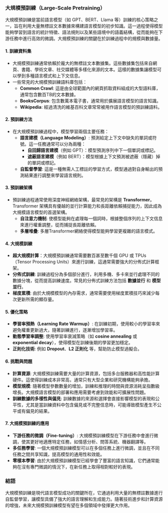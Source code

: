 ### 大規模預訓練（Large-Scale Pretraining）

大規模預訓練是當前語言模型（如 GPT、BERT、Llama 等）訓練的核心策略之一，旨在利用大量無標註文本數據來構建語言模型的初步知識。這一過程使得模型能夠學習到語言的統計特徵、語法規則以及某些語境中的語義結構，從而能夠在下游任務中進行高效的微調。大規模預訓練的關鍵在於訓練過程中的規模與數據量。

#### 1. **訓練資料集**
- 大規模預訓練通常依賴於龐大的無標註文本數據集。這些數據集包括來自網頁、書籍、學術文章、社交媒體等多樣化來源的文本。這樣的數據集讓模型可以學到多種語言模式和上下文信息。
- 一些常見的大規模預訓練語料庫包括：
  - **Common Crawl**: 這是由全球範圍內的網頁抓取資料組成的大型語料庫，通常包含數百TB的文本數據。
  - **BooksCorpus**: 包含數萬本電子書，通常用於擴展語言模型的語言知識。
  - **Wikipedia**: 經過清洗的維基百科文章常常被用作語言模型的預訓練語料。

#### 2. **預訓練方法**
- 在大規模預訓練過程中，模型學習兩個主要任務：
  - **語言建模（Language Modeling）**: 預測給定上下文中缺失的單詞或符號。這一任務通常可以分為兩種：
    - **自回歸語言建模**（例如 GPT）：模型預測序列中下一個單詞或標記。
    - **遮蔽語言建模**（例如 BERT）：模型根據上下文預測被遮蔽（隱藏）掉的單詞或標記。
  - **自監督學習**: 這是一種無需人工標註的學習方式，模型通過對自身輸出的預測結果進行調整來學習語言規則。

#### 3. **預訓練架構**
- 預訓練過程通常使用深度神經網絡架構，最常見的架構是 **Transformer**。Transformer 架構具有優越的並行計算能力和長距離依賴捕捉能力，因此成為大規模語言模型的首選架構。
  - **自注意力機制**: 使模型能夠在處理每一個詞時，根據整個序列的上下文信息來進行權重調整，從而捕捉長距離依賴。
  - **多層堆疊**: 多層Transformer網絡使得模型能夠學習更複雜的語言模式。

#### 4. **大規模訓練**
- **超大規模計算**：大規模預訓練通常需要數百甚至數千個 GPU 或 TPUs（Tensor Processing Units）來進行訓練，這通常需要強大的分佈式計算框架。
- **分佈式訓練**: 訓練過程分為多個部分進行，利用多機、多卡來並行處理不同的數據分塊，從而提高訓練速度。常見的分佈式訓練方法包括 **數據並行** 和 **模型並行**。
- **梯度累積**: 由於大規模模型的內存需求，通常需要使用梯度累積技巧來減少每次更新所需的顯存量。

#### 5. **優化策略**
- **學習率預熱（Learning Rate Warmup）**: 在訓練初期，使用較小的學習率來避免權重更新過大，隨著訓練進行，逐漸增加學習率。
- **動態學習率調整**: 使用學習率衰減策略（如 **cosine annealing** 或 **exponential decay**），使得模型在訓練後期的學習更加穩定。
- **正則化技術**: 例如 **Dropout**、**L2 正則化** 等，幫助防止模型過擬合。

#### 6. **挑戰與問題**
- **計算資源**: 大規模預訓練需要大量的計算資源，包括多台服務器和高性能計算硬件。這使得訓練成本非常高，通常只有大型企業和研究機構能夠承擔。
- **模型規模**: 隨著模型參數數量的增加，訓練和推理的時間與資源消耗呈指數級增長。大規模語言模型的部署和應用需要考慮到效能和可擴展性問題。
- **訓練數據的多樣性與偏見**: 訓練數據的來源和選擇會直接影響模型的表現和公平性，尤其是當訓練資料中包含偏見或不完整信息時，可能導致模型產生不公平或有偏見的結果。

#### 7. **大規模預訓練的應用**
- **下游任務的微調（Fine-tuning）**: 大規模預訓練模型在下游任務中會進行微調，使其更好地適應特定任務，如情感分析、問答系統、機器翻譯等。
- **多任務學習**: 一個大規模預訓練模型可以在多個任務上進行微調，並且在不同任務之間共享知識，提高模型的通用性和效能。
- **零樣本學習**: 由於大規模預訓練模型已經學會了豐富的語言知識，它們通常能夠在沒有專門微調的情況下，在新任務上取得相對較好的表現。

### 結語
大規模預訓練是現代語言模型成功的關鍵所在，它通過利用大量的無標註數據進行自監督學習，讓模型具備了強大的語言理解和生成能力。隨著技術進步和計算資源的增強，未來大規模預訓練模型有望在多個領域中發揮更大作用。